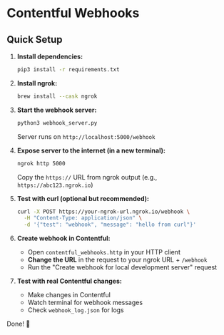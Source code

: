 # Contentful Webhooks

## Quick Setup

1. **Install dependencies:**
   ```bash
   pip3 install -r requirements.txt
   ```

2. **Install ngrok:**
   ```bash
   brew install --cask ngrok
   ```

3. **Start the webhook server:**
   ```bash
   python3 webhook_server.py
   ```
   Server runs on `http://localhost:5000/webhook`

4. **Expose server to the internet (in a new terminal):**
   ```bash
   ngrok http 5000
   ```
   Copy the `https://` URL from ngrok output (e.g., `https://abc123.ngrok.io`)

5. **Test with curl (optional but recommended):**
   ```bash
   curl -X POST https://your-ngrok-url.ngrok.io/webhook \
     -H "Content-Type: application/json" \
     -d '{"test": "webhook", "message": "hello from curl"}'
   ```

6. **Create webhook in Contentful:**
   - Open `contentful_webhooks.http` in your HTTP client
   - **Change the URL** in the request to your ngrok URL + `/webhook`
   - Run the "Create webhook for local development server" request

7. **Test with real Contentful changes:**
   - Make changes in Contentful
   - Watch terminal for webhook messages
   - Check `webhook_log.json` for logs

Done! 🎉
